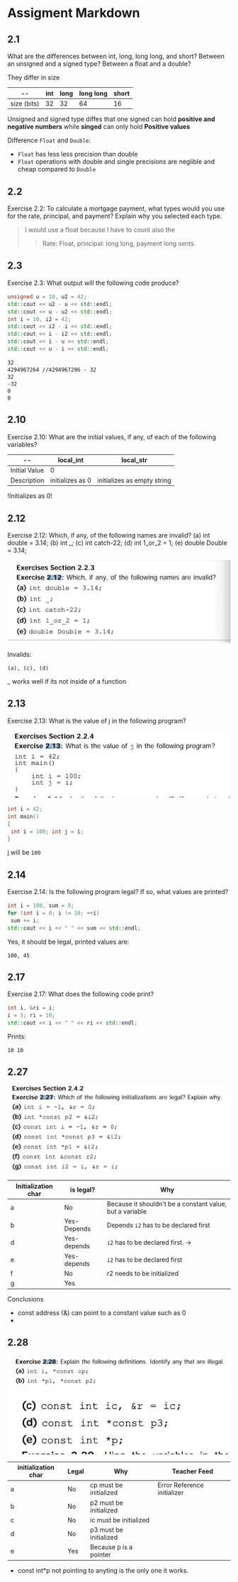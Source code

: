 # Assigment Markdown

## 2.1

What are the differences between int, long, long long,
and short? Between an unsigned and a signed type? Between a 
float and a double?


They differ in size

| --          | int | long | long long | short |
| ----------- | --- | ---- | --------- | ----- |
| size (bits) | 32  | 32   | 64        | 16    |


Unsigned and signed type diffes that one  signed can hold **positive and negative numbers** while **singed** can only hold **Positive values**

Difference `Float` and `Double`:
- `Float` has less less precision than double
- `Float` operations with double and single precisions are neglible and cheap compared to `Double`


## 2.2

Exercise 2.2: To calculate a mortgage payment, what types 
would you use for the rate, principal, and payment? Explain why you 
selected each type.

> I would use a float because I have to count also the 
> > Rate: Float, principal: long long, payment long
sents.

## 2.3

Exercise 2.3: What output will the following code 
produce?

```cpp
unsigned u = 10, u2 = 42;
std::cout << u2 - u << std::endl;
std::cout << u - u2 << std::endl; 
int i = 10, i2 = 42;
std::cout << i2 - i << std::endl;
std::cout << i - i2 << std::endl;
std::cout << i - u << std::endl;
std::cout << u - i << std::endl;
```

```
32
4294967264 //4294967296 - 32
32
-32
0
0
```


## 2.10
Exercise 2.10: What are the initial values, if any, of each 
of the following variables?


| --            | local_int        | local_str                   |
| ------------- | ---------------- | --------------------------- |
| Initial Value | 0                |                             |
| Description   | initializes as 0 | initializes as empty string |

!Initializes as 0!

## 2.12

Exercise 2.12: Which, if any, of the following names are 
invalid? (a) int double = 3.14; (b) int _; (c) int 
catch-22; (d) int 1_or_2 = 1; (e) double Double = 3.14;

![](./../img/2022-10-19-18-43-50.png)

Invalids:

```
(a), (c), (d)
```

_ works well if its not inside of a function

## 2.13

Exercise 2.13: What is the value of j in the following 
program?

![](./../img/2022-10-19-18-46-28.png)

```cpp
int i = 42;
int main()
{
 int i = 100; int j = i;
}
```


j will be `100`


## 2.14

Exercise 2.14: Is the following program legal? If so, what 
values are printed?

```cpp
int i = 100, sum = 0;
for (int i = 0; i != 10; ++i)
 sum += i;
std::cout << i << " " << sum << std::endl;
```

Yes, it should be legal, printed values are:

```
100, 45
```


## 2.17

Exercise 2.17: What does the following code print?

```cpp
int i, &ri = i;
i = 5; ri = 10;
std::cout << i << " " << ri << std::endl;
```

Prints:

```
10 10
```



## 2.27

![](./../img/2022-10-19-18-51-03.png)

| Initialization char | is legal?   | Why                                                       |
| ------------------- | ----------- | --------------------------------------------------------- |
| a                   | No          | Because it shouldn't be a constant value,  but a variable |
| b                   | Yes-Depends | Depends `i2` has to be declared first                     |
| d                   | Yes-depends | `i2` has to be declared first. ->                             |
| e                   | Yes-depends | `i2` has to be declared first                             |
| f                   | No          | r2 needs to be initialized                                |
| g                   | Yes         |


Conclusions
- const address (&) can point to a constant value such as 0
- 

## 2.28

![](./../img/2022-10-19-18-51-17.png)
![](./../img/2022-10-19-18-51-23.png)

| initialization char | Legal | Why                    | Teacher Feed                |
| ------------------- | ----- | ---------------------- | --------------------------- |
| a                   | No    | cp must be initialized | Error Reference initializer |
| b                   | No    | p2 must be initialized |
| c                   | No    | ic must be initialized |
| d                   | No    | p3 must be initialized |
| e                   | Yes   | Because p is a pointer |

- const int*p not pointing to anyting is the only one it works.


### 



